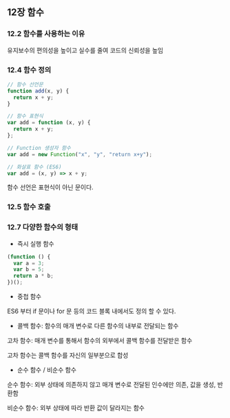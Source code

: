 ## 12장 함수

### 12.2 함수를 사용하는 이유

유지보수의 편의성을 높이고 실수를 줄여 코드의 신뢰성을 높임

### 12.4 함수 정의

```jsx
// 함수 선언문
function add(x, y) {
  return x + y;
}

// 함수 표현식
var add = function (x, y) {
  return x + y;
};

// Function 생성자 함수
var add = new Function("x", "y", "return x+y");

// 화살표 함수 (ES6)
var add = (x, y) => x + y;
```

함수 선언은 표현식이 아닌 문이다.

### 12.5 함수 호출

### 12.7 다양한 함수의 형태

- 즉시 실행 함수

```jsx
(function () {
  var a = 3;
  var b = 5;
  return a * b;
})();
```

- 중첩 함수

ES6 부터 if 문이나 for 문 등의 코드 블록 내에서도 정의 할 수 있다.

- 콜백 함수: 함수의 매개 변수로 다른 함수의 내부로 전달되는 함수

고차 함수: 매개 변수를 통해서 함수의 외부에서 콜백 함수를 전달받은 함수

고차 함수는 콜백 함수를 자신의 일부분으로 합성

- 순수 함수 / 비순수 함수

순수 함수: 외부 상태에 의존하지 않고 매개 변수로 전달된 인수에만 의존, 값을 생성, 반환함

비순수 함수: 외부 상태에 따라 반환 값이 달라지는 함수
